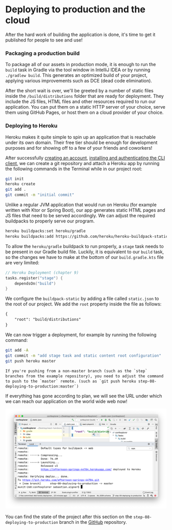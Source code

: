 # Deploying to production and the cloud

After the hard work of building the application is done, it's time to get it published for people to see and use!

### Packaging a production build

To package all of our assets in production mode, it is enough to run the `build` task in Gradle via the tool window in IntelliJ IDEA or by running `./gradlew build`.  This generates an optimized build of your project, applying various improvements such as DCE (dead code elimination).

After the short wait is over, we'll be greeted by a number of static files inside the `/build/distributions` folder that are ready for deployment. They include the JS files, HTML files and other resources required to run our application. You can put them on a static HTTP server of your choice, serve them using GitHub Pages, or host them on a cloud provider of your choice.

### Deploying to Heroku

Heroku makes it quite simple to spin up an application that is reachable under its own domain. Their free tier should be enough for development purposes and for showing off to a few of your friends and coworkers!

After successfully [creating an account](https://signup.heroku.com/), [installing and authenticating the CLI client](https://devcenter.heroku.com/articles/heroku-cli), we can create a git repository and attach a Heroku app by running the following commands in the Terminal while in our project root:

```bash
git init
heroku create
git add .
git commit -m "initial commit"
```

Unlike a regular JVM application that would run on Heroku (for example written with Ktor or Spring Boot), our app generates static HTML pages and JS files that need to be served accordingly. We can adjust the required buildpacks to properly serve our program.

```bash
heroku buildpacks:set heroku/gradle
heroku buildpacks:add https://github.com/heroku/heroku-buildpack-static.git
```

To allow the `heroku/gradle` buildpack to run properly, a `stage` task needs to be present in our Gradle build file. Luckily, it is equivalent to our `build` task, so the changes we have to make at the bottom of our `build.gradle.kts` file are very limited:

```kotlin
// Heroku Deployment (chapter 9)
tasks.register("stage") {
    dependsOn("build")
}
```

We configure the `buildpack-static` by adding a file called `static.json` to the root of our project. We add the `root` property inside the file as follows:

```xml
{
    "root": "build/distributions"
}
```

We can now trigger a deployment, for example by running the following command:

```bash
git add -A
git commit -m "add stage task and static content root configuration"
git push heroku master
```

```note
If you're pushing from a non-master branch (such as the `step` branches from the example repository), you need to adjust the command to push to the `master` remote. (such as `git push heroku step-08-deploying-to-production:master`)
```

If everything has gone according to plan, we will see the URL under which we can reach our application on the world wide web now!

![image-20190730200111014](./assets/deployingToProduction.png)

You can find the state of the project after this section on the `step-08-deploying-to-production` branch in the [GitHub](https://github.com/kotlin-hands-on/web-app-react-kotlin-js-gradle/tree/step-08-deploying-to-production) repository.
